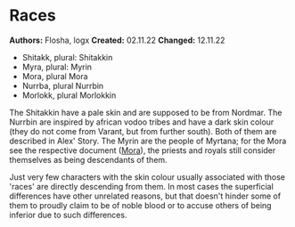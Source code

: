 # Races

**Authors:** Flosha, logx
**Created:** 02.11.22
**Changed:** 12.11.22

* Shitakk, plural: Shitakkin
* Myra, plural: Myrin
* Mora, plural Mora
* Nurrba, plural Nurrbin
* Morlokk, plural Morlokkin

The Shitakkin have a pale skin and are supposed to be from Nordmar. The Nurrbin are inspired by african vodoo tribes and have a dark skin colour (they do not come from Varant, but from further south). Both of them are described in Alex' Story. The Myrin are the people of Myrtana; for the Mora see the respective document ([Mora](mora.md)), the priests and royals still consider themselves as being descendants of them. 

Just very few characters with the skin colour usually associated with those 'races' are directly descending from them. In most cases the superficial differences have other unrelated reasons, but that doesn't hinder some of them to proudly claim to be of noble blood or to accuse others of being inferior due to such differences.


